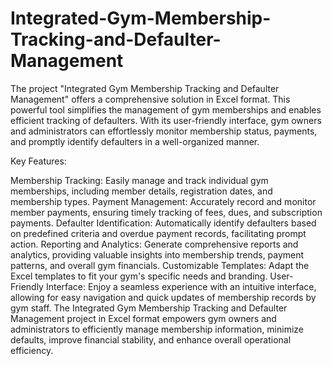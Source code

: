 # Integrated-Gym-Membership-Tracking-and-Defaulter-Management

The project "Integrated Gym Membership Tracking and Defaulter Management" offers a comprehensive solution in Excel format. This powerful tool simplifies the management of gym memberships and enables efficient tracking of defaulters. With its user-friendly interface, gym owners and administrators can effortlessly monitor membership status, payments, and promptly identify defaulters in a well-organized manner.

Key Features:

Membership Tracking: Easily manage and track individual gym memberships, including member details, registration dates, and membership types.
Payment Management: Accurately record and monitor member payments, ensuring timely tracking of fees, dues, and subscription payments.
Defaulter Identification: Automatically identify defaulters based on predefined criteria and overdue payment records, facilitating prompt action.
Reporting and Analytics: Generate comprehensive reports and analytics, providing valuable insights into membership trends, payment patterns, and overall gym financials.
Customizable Templates: Adapt the Excel templates to fit your gym's specific needs and branding.
User-Friendly Interface: Enjoy a seamless experience with an intuitive interface, allowing for easy navigation and quick updates of membership records by gym staff.
The Integrated Gym Membership Tracking and Defaulter Management project in Excel format empowers gym owners and administrators to efficiently manage membership information, minimize defaults, improve financial stability, and enhance overall operational efficiency.
